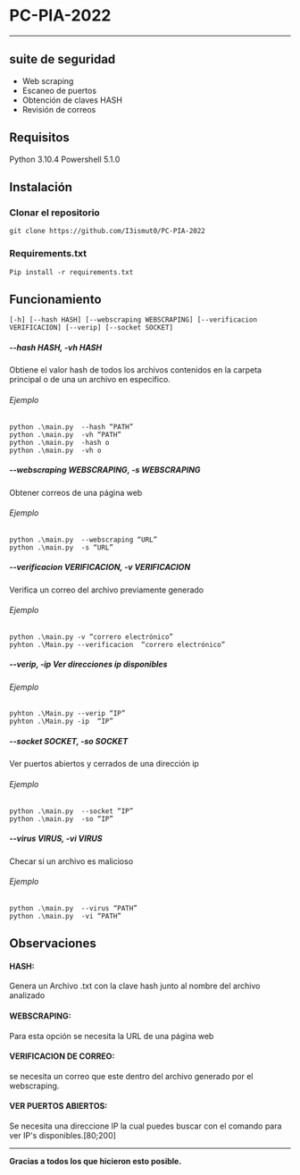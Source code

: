 # PC-PIA-2022

------------


## suite de seguridad
- Web scraping
- Escaneo de puertos
- Obtención de claves HASH
- Revisión de correos

## Requisitos 
Python 3.10.4 
Powershell 5.1.0
## Instalación
### Clonar el repositorio

	git clone https://github.com/I3ismut0/PC-PIA-2022
### Requirements.txt 
	Pip install -r requirements.txt 
## Funcionamiento

`[-h] [--hash HASH] [--webscraping WEBSCRAPING] [--verificacion VERIFICACION] [--verip] [--socket SOCKET]`
##### --hash HASH, -vh HASH
Obtiene el valor hash de todos los archivos contenidos en la carpeta principal o de una un archivo en especifico.
###### Ejemplo
	python .\main.py  --hash “PATH”
	python .\main.py  -vh “PATH”
	python .\main.py  -hash o
	python .\main.py  -vh o

#####   --webscraping WEBSCRAPING, -s WEBSCRAPING
Obtener correos de una página web
###### Ejemplo
	python .\main.py  --webscraping “URL”
	python .\main.py  -s “URL”
##### --verificacion VERIFICACION, -v VERIFICACION
 Verifica un correo del archivo previamente generado
###### Ejemplo
	python .\main.py -v “correro electrónico”
	pyhton .\Main.py --verificacion  “correro electrónico”
##### --verip, -ip           Ver direcciones ip disponibles
###### Ejemplo
	pyhton .\Main.py --verip “IP”
	pyhton .\Main.py -ip  “IP”
##### --socket SOCKET, -so SOCKET
Ver puertos abiertos y cerrados de una dirección ip
###### Ejemplo
	python .\main.py  --socket “IP”
	python .\main.py  -so “IP”
##### --virus VIRUS, -vi VIRUS
Checar si un archivo es malicioso
###### Ejemplo
	python .\main.py  --virus “PATH”
	python .\main.py  -vi “PATH”

## Observaciones
> 
#### HASH:
Genera un Archivo .txt con la clave hash junto al nombre del archivo analizado
#### WEBSCRAPING:
Para esta opción se necesita la URL de una página web
#### VERIFICACION DE CORREO:
se necesita un correo que este dentro del archivo generado por el webscraping.
#### VER PUERTOS ABIERTOS:
Se necesita una direccione IP la cual puedes buscar con el comando para ver IP's disponibles.[80;200]
> 
------------
**Gracias a todos los que hicieron esto posible.**
